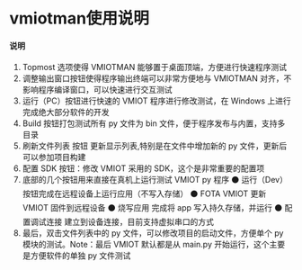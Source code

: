 # vmiotman使用说明

#### 说明

1. Topmost 选项使得 VMIOTMAN 能够置于桌面顶端，方便进行快速程序测试
2. 调整输出窗口按钮使得程序输出终端可以非常方便地与 VMIOTMAN 对齐，不影响程序编译窗口，可以快速进行交互测试
3. 运行（PC）按钮进行快速的 VMIOT 程序进行修改测试，在 Windows 上进行完成绝大部分软件的开发
4. Build 按钮打包测试所有 py 文件为 bin 文件，便于程序发布与内置，支持多目录
5. 刷新文件列表 按钮 更新显示列表,特别是在文件中增加新的 py 文件，更新后可以参加项目构建
6. 配置 SDK 按钮：修改 VMIOT 采用的 SDK，这个是非常重要的配置项
7.  底部的几个按钮用来直接在真机上运行测试 VMIOT py 程序
   ⚫ 运行（Dev）按钮完成在远程设备上运行应用（不写入存储）
   ⚫ FOTA VMIOT 更新 VMIOT 固件到远程设备
   ⚫ 烧写应用 完成将 app 写入持久存储，并运行
   ⚫ 配置调试连接 建立到设备连接，目前支持虚拟串口的方式
8. 最后，双击文件列表中的 py 文件，可以修改项目的启动文件，方便单个 py 模块的测试。Note：最后 VMIOT 默认都是从 main.py 开始运行，这个主要是方便软件的单独 py 文件测试